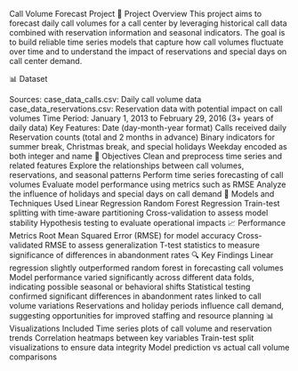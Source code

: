 Call Volume Forecast Project
📌 Project Overview
This project aims to forecast daily call volumes for a call center by leveraging historical call data combined with reservation information and seasonal indicators. The goal is to build reliable time series models that capture how call volumes fluctuate over time and to understand the impact of reservations and special days on call center demand.

📊 Dataset

Sources:
case_data_calls.csv: Daily call volume data
case_data_reservations.csv: Reservation data with potential impact on call volumes
Time Period: January 1, 2013 to February 29, 2016 (3+ years of daily data)
Key Features:
Date (day-month-year format)
Calls received daily
Reservation counts (total and 2 months in advance)
Binary indicators for summer break, Christmas break, and special holidays
Weekday encoded as both integer and name
🎯 Objectives
Clean and preprocess time series and related features
Explore the relationships between call volumes, reservations, and seasonal patterns
Perform time series forecasting of call volumes
Evaluate model performance using metrics such as RMSE
Analyze the influence of holidays and special days on call demand
🧠 Models and Techniques Used
Linear Regression
Random Forest Regression
Train-test splitting with time-aware partitioning
Cross-validation to assess model stability
Hypothesis testing to evaluate operational impacts
📈 Performance Metrics
Root Mean Squared Error (RMSE) for model accuracy
Cross-validated RMSE to assess generalization
T-test statistics to measure significance of differences in abandonment rates
🔍 Key Findings
Linear regression slightly outperformed random forest in forecasting call volumes
Model performance varied significantly across different data folds, indicating possible seasonal or behavioral shifts
Statistical testing confirmed significant differences in abandonment rates linked to call volume variations
Reservations and holiday periods influence call demand, suggesting opportunities for improved staffing and resource planning
📊 Visualizations Included
Time series plots of call volume and reservation trends
Correlation heatmaps between key variables
Train-test split visualizations to ensure data integrity
Model prediction vs actual call volume comparisons
